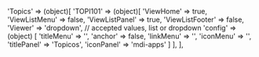 <!-- IDEAL CONFIGURATION FOR THE MODEL -->

'Topics' => (object)[
    'TOPI101' => (object)[
        'ViewHome' => true,
        'ViewListMenu' => false,
        'ViewListPanel' => true,
        'ViewListFooter' => false,
        'Viewer' => 'dropdown', // accepted values, list or dropdown
        'config' => (object) [
            'titleMenu' => '',
            'anchor' => false,
            'linkMenu' => '',
            'iconMenu' => '',
            'titlePanel' => 'Topicos',
            'iconPanel' => 'mdi-apps'
        ]
    ],
],
